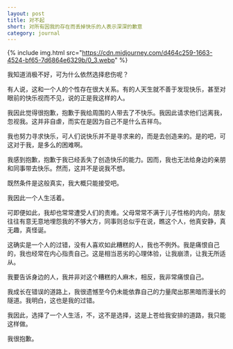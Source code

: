 ```yaml
---
layout: post
title: 对不起
short: 对所有因我的存在而丢掉快乐的人表示深深的歉意
category: journal
---
```


{% include img.html src="https://cdn.midjourney.com/d464c259-1663-4524-bf65-7d6864e6329b/0_3.webp" %}

我知道消极不好，可为什么依然选择悲伤呢？

有人说，这和一个人的个性存在很大关系。有的人天生就不善于发现快乐，甚至对眼前的快乐视而不见，说的正是我这样的人。

我因此觉得很抱歉，抱歉于我给周围的人带去了不快乐。我因此请求他们远离我，忽视我。这并非自虐，而实在是因为自己不是什么吉祥鸟。


我也努力寻求快乐，可人们说快乐并不是寻求来的，而是去创造来的。是的吧，可这对于我，是多么的困难啊。

我感到抱歉，抱歉于我已经丢失了创造快乐的能力。因而，我也无法给身边的亲朋和同事带去快乐。然而，这并不是说我不想。

既然条件是这般真实，我大概只能接受吧。

我因此一个人生活着。

可即便如此，我却也常常遭受人们的责难。父母常常不满于儿子性格的内向，朋友往往有意无意地埋怨我的不够大方，同事则总似乎在说，瞧这个人，他真安静，真无趣，真怪诞。

这确实是一个人的过错，没有人喜欢如此糟糕的人，我也不例外。我是痛恨自己的，我也经常在内心指责自己。这是相当恶劣的心理体验，让我崩溃，让我无所适从。

我要告诉身边的人，我并非对这个糟糕的人麻木，相反，我非常痛恨自己。

我成长在错误的道路上，我很遗憾至今仍未能依靠自己的力量爬出那黑暗而漫长的隧道。我明白，这也是我的过错。

我因此，选择了一个人生活，不，这不是选择，这是上苍给我安排的道路，我只能这样做。

我很抱歉。